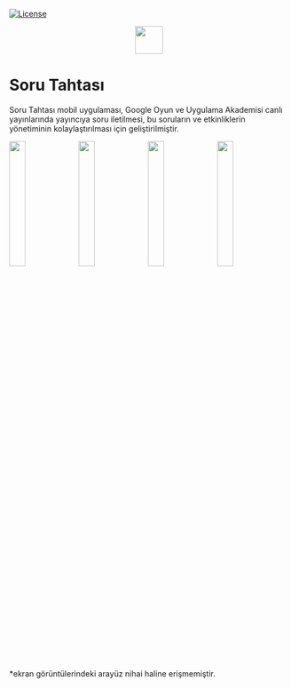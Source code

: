 [![License](https://img.shields.io/badge/License-Apache%202.0-blue.svg)](https://opensource.org/licenses/Apache-2.0)

<p align="center"><a href="https://www.sorutahtasi.com" target="_blank"><img src="https://user-images.githubusercontent.com/34205493/151849821-f45b56bb-9b54-478b-ac32-278d148e7013.png" height="50"></a></p>

# Soru Tahtası

Soru Tahtası mobil uygulaması, Google Oyun ve Uygulama Akademisi canlı yayınlarında yayıncıya soru iletilmesi, bu soruların ve etkinliklerin yönetiminin kolaylaştırılması için geliştirilmiştir.


<div>
<img width="24%" src="https://user-images.githubusercontent.com/34205493/231969925-5da85e60-21ec-4541-bd52-c0cbd7521c07.jpeg">

<img width="24%" src="https://user-images.githubusercontent.com/34205493/231969937-624c391c-839d-44d7-aa09-3d13cc17e138.jpeg">

<img width="24%" src="https://user-images.githubusercontent.com/34205493/231969939-d588a997-4a6b-4fa2-b9a1-7ea3eb2af88b.jpeg">

<img width="24%" src="https://user-images.githubusercontent.com/34205493/231969944-8b53a1c3-25cd-4dcf-aff4-8f225aabcfed.jpeg">
</div>

*ekran görüntülerindeki arayüz nihai haline erişmemiştir.
